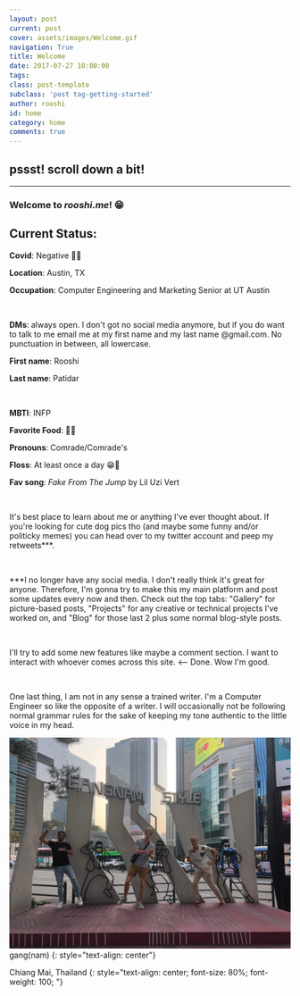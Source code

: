```yaml
---
layout: post
current: post
cover: assets/images/Welcome.gif
navigation: True
title: Welcome
date: 2017-07-27 10:00:00
tags: 
class: post-template
subclass: 'post tag-getting-started'
author: rooshi
id: home
category: home
comments: true
---
```

## pssst! scroll down a bit!

-----------------------





### Welcome to ***rooshi.me***! 😁

## Current Status: 



**Covid**: Negative 🙅‍♀️

**Location**: Austin, TX

**Occupation**: Computer Engineering and Marketing Senior at UT Austin

<br>

**DMs**: always open. I don't got no social media anymore, but if you do want to talk to me email me at my first name and my last name @gmail.com. No punctuation in between, all lowercase.

**First name**: Rooshi

**Last name**: Patidar

<br>

**MBTI**: INFP

**Favorite Food**: 🤷‍♂️

**Pronouns**: Comrade/Comrade's

**Floss**: At least once a day 😁🦷

**Fav song**: *Fake From The Jump* by Lil Uzi Vert

<br>

It's best place to learn about me or anything I've ever thought about. If you're looking for cute dog pics tho (and maybe some funny and/or politicky memes) you can head over to my twitter account and peep my retweets***.

<br>

***I no longer have any social media. I don't really think it's great for anyone. Therefore, I'm gonna try to make this my main platform and post some updates every now and then. Check out the top tabs: "Gallery" for picture-based posts, "Projects" for any creative or technical projects I've worked on, and "Blog" for those last 2 plus some normal blog-style posts.

<br>

I'll try to add some new features like maybe a comment section. I want to interact with whoever comes across this site. <-- Done. Wow I'm good.

<br>

One last thing, I am not in any sense a trained writer. I'm a Computer Engineer so like the opposite of a writer. I will occasionally not be following normal grammar rules for the sake of keeping my tone authentic to the little voice in my head.

![](/assets/images/gangnam.jpg)gang(nam)
{: style="text-align: center"}

Chiang Mai, Thailand
{: style="text-align: center; font-size: 80%; font-weight: 100; "}

<br>